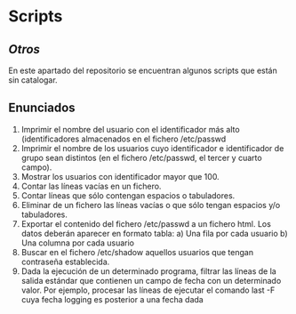 # Scripts
## _Otros_

En este apartado del repositorio se encuentran algunos scripts que están sin catalogar.

## Enunciados

1.	Imprimir el nombre del usuario con el identificador más alto (identificadores almacenados en el fichero /etc/passwd
2.	Imprimir el nombre de los usuarios cuyo identificador e identificador de grupo sean distintos (en el fichero /etc/passwd, el tercer y cuarto campo).
3.	Mostrar los usuarios con identificador mayor que 100.
4.	Contar las líneas vacías en un fichero.
5.	Contar líneas que sólo contengan espacios o tabuladores.
6.	Eliminar de un fichero las líneas vacías o que sólo tengan espacios y/o tabuladores.
7.	Exportar el contenido del fichero /etc/passwd a un fichero html. Los datos deberán aparecer en formato tabla:
a)	Una fila por cada usuario
b)	Una columna por cada usuario
8.	Buscar en el fichero /etc/shadow aquellos usuarios que tengan contraseña establecida.
9.	Dada la ejecución de un determinado programa, filtrar las líneas de la salida estándar que contienen un campo de fecha con un determinado valor. Por ejemplo, procesar las líneas de ejecutar el comando last -F cuya fecha logging es posterior a una fecha dada
